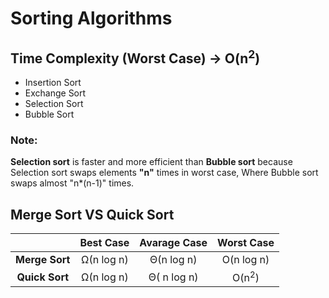 # Sorting Algorithms

## Time Complexity (Worst Case) -> O(n<sup>2</sup>)
- Insertion Sort
- Exchange Sort
- Selection Sort
- Bubble Sort

### Note:
 **Selection sort** is faster and more efficient than **Bubble sort** because 
Selection sort swaps elements **"n"** times in worst case, 
Where 
Bubble sort swaps almost "n*(n-1)" times.


## Merge Sort VS Quick Sort
|                   |  Best Case        |   Avarage Case     |    Worst Case      |
|  :-------------:  | :--------------:  | :----------------: | :---------------:  |
|  **Merge Sort**   |   Ω(n log n)      |   Θ(n log n)       |   O(n log n)       |
|  **Quick Sort**   |   Ω(n log n)      |   Θ( n log n)      |   O(n<sup>2</sup>) |

